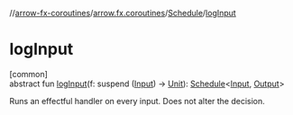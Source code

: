 //[arrow-fx-coroutines](../../../index.md)/[arrow.fx.coroutines](../index.md)/[Schedule](index.md)/[logInput](log-input.md)

# logInput

[common]\
abstract fun [logInput](log-input.md)(f: suspend ([Input](index.md)) -&gt; [Unit](https://kotlinlang.org/api/latest/jvm/stdlib/kotlin/-unit/index.html)): [Schedule](index.md)&lt;[Input](index.md), [Output](index.md)&gt;

Runs an effectful handler on every input. Does not alter the decision.
